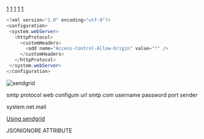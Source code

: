 [1](https://auth0.com/docs/api/authentication#social)
[1](https://stackoverflow.com/questions/7999295/rest-api-authentication)
[1](https://disqus.com/api/docs/auth/)
[1](https://developer.github.com/v3/guides/basics-of-authentication/)
[1](http://developer.okta.com/docs/api/resources/authn.html)


```C#
<?xml version="1.0" encoding="utf-8"?>
<configuration>
 <system.webServer>
   <httpProtocol>
     <customHeaders>
       <add name="Access-Control-Allow-Origin" value="*" />  
     </customHeaders>
   </httpProtocol>
 </system.webServer>
</configuration>
```


![sendgrid](https://cloud.githubusercontent.com/assets/25159667/26448959/e1e1f66a-4160-11e7-9123-1f0bfa35162c.jpg)




smtp protocol web configum 
url smtp  com
username 
password 
port
sender 

system.net.mail


[Using sendgrid](https://sendgrid.com/docs/Integrate/Code_Examples/v2_Mail/csharp.html)


JSONIGNORE ATTRIBUTE

